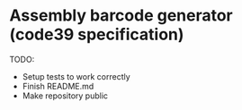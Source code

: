 # Assembly barcode generator (code39 specification)

TODO:

- Setup tests to work correctly
- Finish README.md
- Make repository public
